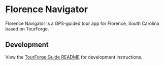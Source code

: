 # Florence Navigator
Florence Navigator is a GPS-guided tour app for Florence, South Carolina based on TourForge.

## Development
View the [TourForge Guide README](https://github.com/tourforge/guide) for development instructions.
